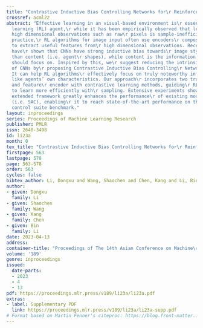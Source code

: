 ```yaml
---
title: "Contrastive Inductive Bias Controlling Networks for\r Reinforcement Learning"
crossref: acml22
abstract: "Effective learning in an visual-based environment is\r essential for reinforcement
  learning (RL) agent,\r while it has been empirically observed that learning\r from
  high dimensional observations such as raw\r pixels is sample-inefficient. For common
  practice,\r RL algorithms for image input often use encoders\r composed of CNNs
  to extract useful features from\r high dimensional observations. Recent studies
  have\r shown that CNNs have strong inductive bias towards\r image styles rather
  than content (i.e. agent\r shapes), while content is the information that RL\r algorithms
  should focus on. Inspired by this, we\r suggest reducing the intrinsic style bias
  of CNNs by\r proposing Contrastive Inductive Bias Controlling\r Networks for RL.
  It can help RL algorithms\r effectively focus on truly noteworthy information\r
  like agents’ own characteristics. Our approach\r incorporates two transfer networks
  and feature\r encoder with contrastive learning methods, guiding\r RL algorithms
  to learn more efficiently with\r sampling. Extensive experiments show that the\r
  extended framework greatly enhances the performance\r of existing model-free methods
  (i.e. SAC), enabling\r it to reach state-of-the-art performance on the\r DeepMind
  control suite benchmark."
layout: inproceedings
series: Proceedings of Machine Learning Research
publisher: PMLR
issn: 2640-3498
id: li23a
month: 0
tex_title: "Contrastive Inductive Bias Controlling Networks for\r Reinforcement Learning"
firstpage: 563
lastpage: 578
page: 563-578
order: 563
cycles: false
bibtex_author: Li, Dongxu and Wang, Shaochen and Chen, Kang and Li, Bin
author:
- given: Dongxu
  family: Li
- given: Shaochen
  family: Wang
- given: Kang
  family: Chen
- given: Bin
  family: Li
date: 2023-04-13
address:
container-title: "Proceedings of The 14th Asian Conference on Machine\r Learning"
volume: '189'
genre: inproceedings
issued:
  date-parts:
  - 2023
  - 4
  - 13
pdf: https://proceedings.mlr.press/v189/li23a/li23a.pdf
extras:
- label: Supplementary PDF
  link: https://proceedings.mlr.press/v189/li23a/li23a-supp.pdf
# Format based on Martin Fenner's citeproc: https://blog.front-matter.io/posts/citeproc-yaml-for-bibliographies/
---
```

